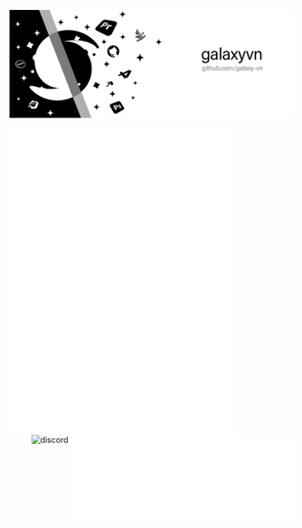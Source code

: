 ![Profile banner](background.jpg)

<img align="left" width="400" alt="🦑" src="metrics.classic.svg">
<img align="right" width="400" alt="🦑" src="metrics.personal.svg">
<img align="right" alt="discord" src="https://discord.c99.nl/widget/theme-3/431425571570974720.png">
